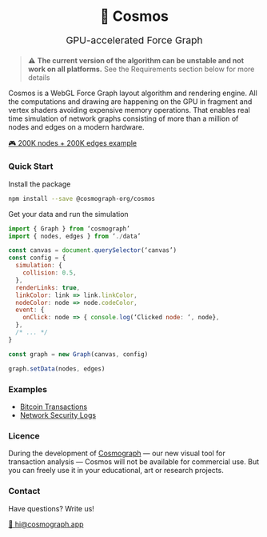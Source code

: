 <p align="center" style="color: #444">
  <h1 align="center">🌌 Cosmos</h1>
</p>
<p align="center" style="font-size: 1.2rem;">GPU-accelerated Force Graph</p>

> ⚠️ **The current version of the algorithm can be unstable and not work on all platforms.** See the Requirements section below for more details

Cosmos is a WebGL Force Graph layout algorithm and rendering engine. All the computations and drawing are happening on the GPU in fragment and vertex shaders avoiding expensive memory operations. That enables real time simulation of network graphs consisting of more than a million of nodes and edges on a modern hardware.

[🎮 200K nodes + 200K edges example](https://codesandbox.io/...)

### Quick Start

Install the package

```bash
npm install --save @cosmograph-org/cosmos
```

Get your data and run the simulation
```javascript
import { Graph } from ‘cosmograph’
import { nodes, edges } from ‘./data’

const canvas = document.querySelector(‘canvas’)
const config = {
  simulation: {
    collision: 0.5,
  },
  renderLinks: true,
  linkColor: link => link.linkColor,
  nodeColor: node => node.codeColor,
  event: {
    onClick: node => { console.log(‘Clicked node: ‘, node},
  },
  /* ... */
}

const graph = new Graph(canvas, config)

graph.setData(nodes, edges)
```

### Examples

- [Bitcoin Transactions](https://cosmograph.app)
- [Network Security Logs](https://cosmograph.app)

### Licence
During the development of [Cosmograph](https://cosmograph.app) — our new visual tool for transaction analysis — Cosmos will not be available for commercial use. But you can freely use it in your educational, art or research projects.

### Contact
Have questions? Write us!

[📩 hi@cosmograph.app](mailto:hi@cosmograph.app)
